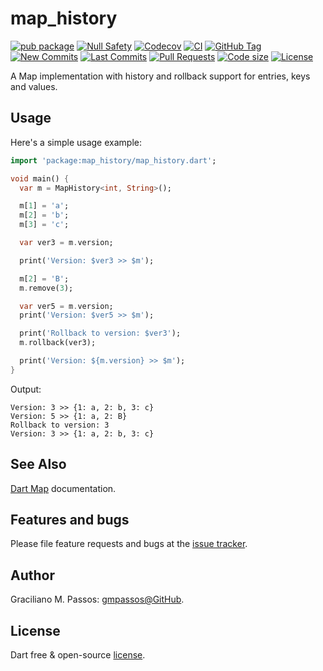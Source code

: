 # map_history

[![pub package](https://img.shields.io/pub/v/map_history.svg?logo=dart&logoColor=00b9fc)](https://pub.dartlang.org/packages/map_history)
[![Null Safety](https://img.shields.io/badge/null-safety-brightgreen)](https://dart.dev/null-safety)
[![Codecov](https://img.shields.io/codecov/c/github/gmpassos/map_history)](https://app.codecov.io/gh/gmpassos/map_history)
[![CI](https://img.shields.io/github/workflow/status/gmpassos/map_history/Dart%20CI/master?logo=github-actions&logoColor=white)](https://github.com/gmpassos/map_history/actions)
[![GitHub Tag](https://img.shields.io/github/v/tag/gmpassos/map_history?logo=git&logoColor=white)](https://github.com/gmpassos/map_history/releases)
[![New Commits](https://img.shields.io/github/commits-since/gmpassos/map_history/latest?logo=git&logoColor=white)](https://github.com/gmpassos/map_history/network)
[![Last Commits](https://img.shields.io/github/last-commit/gmpassos/map_history?logo=git&logoColor=white)](https://github.com/gmpassos/map_history/commits/master)
[![Pull Requests](https://img.shields.io/github/issues-pr/gmpassos/map_history?logo=github&logoColor=white)](https://github.com/gmpassos/map_history/pulls)
[![Code size](https://img.shields.io/github/languages/code-size/gmpassos/map_history?logo=github&logoColor=white)](https://github.com/gmpassos/map_history)
[![License](https://img.shields.io/github/license/gmpassos/map_history?logo=open-source-initiative&logoColor=green)](https://github.com/gmpassos/map_history/blob/master/LICENSE)

A Map implementation with history and rollback support for entries, keys and values.

## Usage

Here's a simple usage example:

```dart
import 'package:map_history/map_history.dart';

void main() {
  var m = MapHistory<int, String>();

  m[1] = 'a';
  m[2] = 'b';
  m[3] = 'c';

  var ver3 = m.version;

  print('Version: $ver3 >> $m');

  m[2] = 'B';
  m.remove(3);

  var ver5 = m.version;
  print('Version: $ver5 >> $m');

  print('Rollback to version: $ver3');
  m.rollback(ver3);

  print('Version: ${m.version} >> $m');
}
```

Output:

```text
Version: 3 >> {1: a, 2: b, 3: c}
Version: 5 >> {1: a, 2: B}
Rollback to version: 3
Version: 3 >> {1: a, 2: b, 3: c}
```

## See Also

[Dart Map][dart_map] documentation.

[dart_map]: https://api.dart.dev/be/180360/dart-core/Map-class.html

## Features and bugs

Please file feature requests and bugs at the [issue tracker][tracker].

[tracker]: https://github.com/gmpassos/map_history/issues

## Author

Graciliano M. Passos: [gmpassos@GitHub][github].

[github]: https://github.com/gmpassos

## License

Dart free & open-source [license](https://github.com/dart-lang/stagehand/blob/master/LICENSE).
